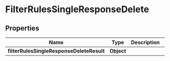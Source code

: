 # FilterRulesSingleResponseDelete

## Properties
Name | Type | Description | Notes
------------ | ------------- | ------------- | -------------
**filterRulesSingleResponseDeleteResult** | **Object** |  | 
